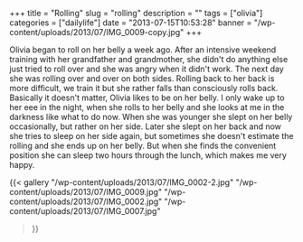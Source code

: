 +++
title = "Rolling"
slug = "rolling"
description = ""
tags = ["olivia"]
categories = ["dailylife"]
date = "2013-07-15T10:53:28"
banner = "/wp-content/uploads/2013/07/IMG_0009-copy.jpg"
+++

Olivia began to roll on her belly a week ago. After an intensive weekend training with her grandfather and grandmother, she didn't do anything
else just tried to roll over and she was angry when it didn't work. The next day she was rolling
over and over on both sides. Rolling back to her back is more difficult, we train it but she rather
falls than consciously rolls back. Basically it doesn't matter, Olivia likes to be on her belly. I
only wake up to her eee in the night, when she rolls to her belly and she looks at me in the
darkness like what to do now. When she was younger she slept on her belly occasionally, but rather
on her side. Later she slept on her back and now she tries to sleep on her side again, but
sometimes she doesn't estimate the rolling and she ends up on her belly. But when she finds the
convenient position she can sleep two hours through the lunch, which makes me very happy.

{{< gallery
    "/wp-content/uploads/2013/07/IMG_0002-2.jpg"
    "/wp-content/uploads/2013/07/IMG_0009.jpg"
    "/wp-content/uploads/2013/07/IMG_0002.jpg"
    "/wp-content/uploads/2013/07/IMG_0007.jpg"
>}}
